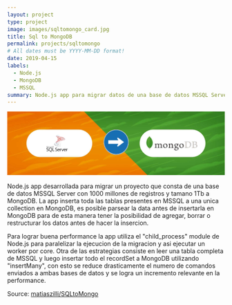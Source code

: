 ```yaml
---
layout: project
type: project
image: images/sqltomongo_card.jpg
title: Sql to MongoDB
permalink: projects/sqltomongo
# All dates must be YYYY-MM-DD format!
date: 2019-04-15
labels:
  - Node.js
  - MongoDB
  - MSSQL
summary: Node.js app para migrar datos de una base de datos MSSQL Server a MongoDB.
---
```


<img class="ui image" src="../images/sqltomongo_header.jpg">

Node.js app desarrollada para migrar un proyecto que consta de una base de datos MSSQL Server con 1000 millones de registros y tamano 1Tb a MongoDB. La app inserta toda las tablas presentes en MSSQL a una unica collection en MongoDB, es posible parsear la data antes de insertarla en MongoDB para de esta manera tener la posibilidad de agregar, borrar o restructurar los datos antes de hacer la insercion. 

Para lograr buena performance la app utiliza el "child_process" module de Node.js para paralelizar la ejecucion de la migracion y asi ejecutar un worker por core. Otra de las estrategias consiste en leer una tabla completa de MSSQL y luego insertar todo el recordSet a MongoDB utilizando "insertMany", con esto se reduce drasticamente el numero de comandos enviados a ambas bases de datos y se logra un incremento relevante en la performance.  

Source: <a href="https://github.com/matiaszilli/SQLtoMongo"><i class="large github icon "></i>matiaszilli/SQLtoMongo</a>

